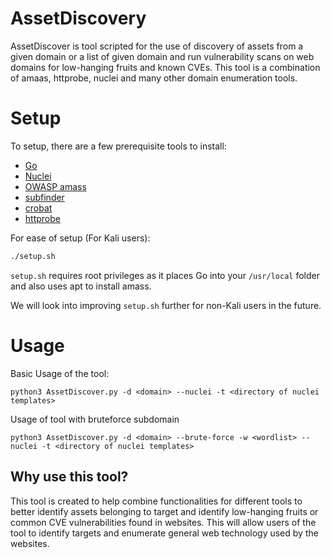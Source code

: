 # AssetDiscovery

AssetDiscover is tool scripted for the use of discovery of assets from a given domain or a list of given domain and run vulnerability scans on web domains for low-hanging fruits and known CVEs. This tool is a combination of amaas, httprobe, nuclei and many other domain enumeration tools. 

# Setup
To setup, there are a few prerequisite tools to install:
* [Go](https://golang.org/)
* [Nuclei](https://github.com/projectdiscovery/nuclei)
* [OWASP amass](https://github.com/OWASP/Amass)
* [subfinder](https://github.com/projectdiscovery/subfinder)
* [crobat](https://github.com/Cgboal/SonarSearch)
* [httprobe](https://github.com/tomnomnom/httprobe)

For ease of setup (For Kali users):
```bash
./setup.sh
```
`setup.sh` requires root privileges as it places Go into your `/usr/local` folder and also uses apt to install amass.

We will look into improving `setup.sh` further for non-Kali users in the future.

# Usage

Basic Usage of the tool:

```
python3 AssetDiscover.py -d <domain> --nuclei -t <directory of nuclei templates>
```

Usage of tool with bruteforce subdomain
```
python3 AssetDiscover.py -d <domain> --brute-force -w <wordlist> --nuclei -t <directory of nuclei templates>
```

## Why use this tool?
This tool is created to help combine functionalities for different tools to better identify assets belonging to target and identify low-hanging fruits or common CVE vulnerabilities found in websites. This will allow users of the tool to identify targets and enumerate general web technology used by the websites.

